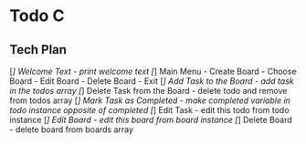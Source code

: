 # Todo C

## Tech Plan
[*] Welcome Text
    - print welcome text
[*] Main Menu 
    - Create Board
    - Choose Board
    - Edit Board
    - Delete Board
    - Exit
[*] Add Task to the Board
    - add task in the todos array
[*] Delete Task from the Board
    - delete todo and remove from todos array 
[*] Mark Task as Completed
    - make completed variable in todo instance opposite of completed
[*] Edit Task
    - edit this todo from todo instance
[*] Edit Board
    - edit this board from board instance
[*] Delete Board
    - delete board from boards array
